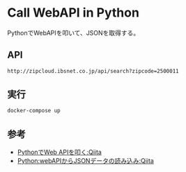 # Call WebAPI in Python

PythonでWebAPIを叩いて、JSONを取得する。

## API

``` sh
http://zipcloud.ibsnet.co.jp/api/search?zipcode=2500011
```

## 実行

``` sh
docker-compose up
```

## 参考

- [PythonでWeb APIを叩く:Qiita](https://qiita.com/hisshi00/items/9806eceeee2237624222)
- [Python:webAPIからJSONデータの読み込み:Qiita](https://qiita.com/tamago324/items/3b189a87342ae6120b1c)
